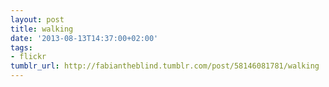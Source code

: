 ```yaml
---
layout: post
title: walking
date: '2013-08-13T14:37:00+02:00'
tags:
- flickr
tumblr_url: http://fabiantheblind.tumblr.com/post/58146081781/walking
---
```

